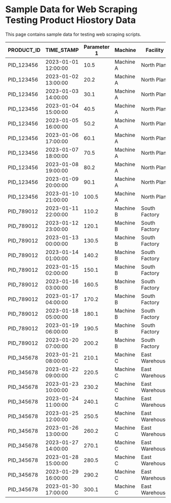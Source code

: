 # Sample Data for Web Scraping Testing Product Hiostory Data

This page contains sample data for testing web scraping scripts.


| PRODUCT_ID | TIME_STAMP | Parameter 1 | Machine | Facility | Location | QTY | Unit 1 |
| --- | --- | --- | --- | --- | --- | --- | --- |
| PID_123456 | 2023-01-01 12:00:00 | 10.5 | Machine A | North Plant | New York | 100 | Unit A |
| PID_123456 | 2023-01-02 13:00:00 | 20.2 | Machine A | North Plant | New York | 200 | Unit A |
| PID_123456 | 2023-01-03 14:00:00 | 30.1 | Machine A | North Plant | New York | 300 | Unit A |
| PID_123456 | 2023-01-04 15:00:00 | 40.5 | Machine A | North Plant | New York | 400 | Unit A |
| PID_123456 | 2023-01-05 16:00:00 | 50.2 | Machine A | North Plant | New York | 500 | Unit A |
| PID_123456 | 2023-01-06 17:00:00 | 60.1 | Machine A | North Plant | New York | 600 | Unit A |
| PID_123456 | 2023-01-07 18:00:00 | 70.5 | Machine A | North Plant | New York | 700 | Unit A |
| PID_123456 | 2023-01-08 19:00:00 | 80.2 | Machine A | North Plant | New York | 800 | Unit A |
| PID_123456 | 2023-01-09 20:00:00 | 90.1 | Machine A | North Plant | New York | 900 | Unit A |
| PID_123456 | 2023-01-10 21:00:00 | 100.5 | Machine A | North Plant | New York | 1000 | Unit A |
| PID_789012 | 2023-01-11 22:00:00 | 110.2 | Machine B | South Factory | Los Angeles | 1100 | Unit B |
| PID_789012 | 2023-01-12 23:00:00 | 120.1 | Machine B | South Factory | Los Angeles | 1200 | Unit B |
| PID_789012 | 2023-01-13 00:00:00 | 130.5 | Machine B | South Factory | Los Angeles | 1300 | Unit B |
| PID_789012 | 2023-01-14 01:00:00 | 140.2 | Machine B | South Factory | Los Angeles | 1400 | Unit B |
| PID_789012 | 2023-01-15 02:00:00 | 150.1 | Machine B | South Factory | Los Angeles | 1500 | Unit B |
| PID_789012 | 2023-01-16 03:00:00 | 160.5 | Machine B | South Factory | Los Angeles | 1600 | Unit B |
| PID_789012 | 2023-01-17 04:00:00 | 170.2 | Machine B | South Factory | Los Angeles | 1700 | Unit B |
| PID_789012 | 2023-01-18 05:00:00 | 180.1 | Machine B | South Factory | Los Angeles | 1800 | Unit B |
| PID_789012 | 2023-01-19 06:00:00 | 190.5 | Machine B | South Factory | Los Angeles | 1900 | Unit B |
| PID_789012 | 2023-01-20 07:00:00 | 200.2 | Machine B | South Factory | Los Angeles | 2000 | Unit B |
| PID_345678 | 2023-01-21 08:00:00 | 210.1 | Machine C | East Warehouse | Chicago | 2100 | Unit C |
| PID_345678 | 2023-01-22 09:00:00 | 220.5 | Machine C | East Warehouse | Chicago | 2200 | Unit C |
| PID_345678 | 2023-01-23 10:00:00 | 230.2 | Machine C | East Warehouse | Chicago | 2300 | Unit C |
| PID_345678 | 2023-01-24 11:00:00 | 240.1 | Machine C | East Warehouse | Chicago | 2400 | Unit C |
| PID_345678 | 2023-01-25 12:00:00 | 250.5 | Machine C | East Warehouse | Chicago | 2500 | Unit C |
| PID_345678 | 2023-01-26 13:00:00 | 260.2 | Machine C | East Warehouse | Chicago | 2600 | Unit C |
| PID_345678 | 2023-01-27 14:00:00 | 270.1 | Machine C | East Warehouse | Chicago | 2700 | Unit C |
| PID_345678 | 2023-01-28 15:00:00 | 280.5 | Machine C | East Warehouse | Chicago | 2800 | Unit C |
| PID_345678 | 2023-01-29 16:00:00 | 290.2 | Machine C | East Warehouse | Chicago | 2900 | Unit C |
| PID_345678 | 2023-01-30 17:00:00 | 300.1 | Machine C | East Warehouse | Chicago | 3000 | Unit C |
